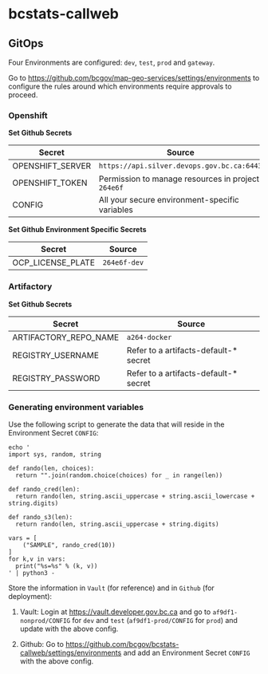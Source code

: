 # bcstats-callweb

## GitOps

Four Environments are configured: `dev`, `test`, `prod` and `gateway`.

Go to https://github.com/bcgov/map-geo-services/settings/environments to configure the rules around which environments require approvals to proceed.

### Openshift

**Set Github Secrets**

| Secret           | Source                                             |
| ---------------- | -------------------------------------------------- |
| OPENSHIFT_SERVER | `https://api.silver.devops.gov.bc.ca:6443`         |
| OPENSHIFT_TOKEN  | Permission to manage resources in project `264e6f` |
| CONFIG           | All your secure environment-specific variables     |

**Set Github Environment Specific Secrets**

| Secret            | Source       |
| ----------------- | ------------ |
| OCP_LICENSE_PLATE | `264e6f-dev` |

### Artifactory

**Set Github Secrets**

| Secret                | Source                                 |
| --------------------- | -------------------------------------- |
| ARTIFACTORY_REPO_NAME | `a264-docker`                          |
| REGISTRY_USERNAME     | Refer to a artifacts-default-\* secret |
| REGISTRY_PASSWORD     | Refer to a artifacts-default-\* secret |

### Generating environment variables

Use the following script to generate the data that will reside in the Environment Secret `CONFIG`:

```
echo '
import sys, random, string

def rando(len, choices):
  return "".join(random.choice(choices) for _ in range(len))

def rando_cred(len):
  return rando(len, string.ascii_uppercase + string.ascii_lowercase + string.digits)

def rando_s3(len):
  return rando(len, string.ascii_uppercase + string.digits)

vars = [
    ("SAMPLE", rando_cred(10))
]
for k,v in vars:
  print("%s=%s" % (k, v))
' | python3 -
```

Store the information in `Vault` (for reference) and in `Github` (for deployment):

1. Vault: Login at https://vault.developer.gov.bc.ca and go to `af9df1-nonprod/CONFIG` for `dev` and `test` (`af9df1-prod/CONFIG` for `prod`) and update with the above config.

2. Github: Go to https://github.com/bcgov/bcstats-callweb/settings/environments and add an Environment Secret `CONFIG` with the above config.
